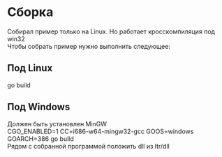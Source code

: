 # Сборка  
Собирал пример только на Linux. Но работает кросскомпиляция под win32  
Чтобы собрать пример нужно выполнить следующее:  
## Под Linux  
go build  
## Под Windows  
Должен быть установлен MinGW  
CGO_ENABLED=1 CC=i686-w64-mingw32-gcc GOOS=windows GOARCH=386 go build  
Рядом с собранной программой положить dll из ltr/dll  
